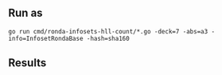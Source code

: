 ## Run as

`go run cmd/ronda-infosets-hll-count/*.go -deck=7 -abs=a3 -info=InfosetRondaBase -hash=sha160`

## Results

